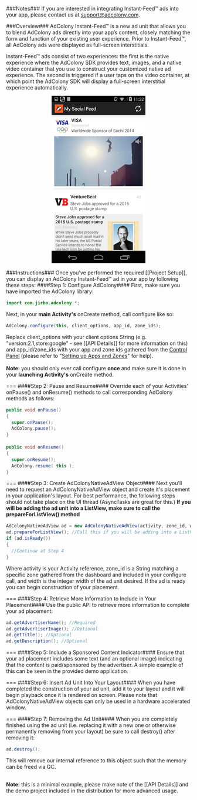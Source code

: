 ###Notes###
If you are interested in integrating Instant-Feed™ ads into your app, please contact us at support@adcolony.com.

###Overview###
AdColony Instant-Feed™ is a new ad unit that allows you to blend AdColony ads directly into your app’s content, closely matching the form and function of your existing user experience. Prior to Instant-Feed™, all AdColony ads were displayed as full-screen interstitials. 

Instant-Feed™ ads consist of two experiences: the first is the native experience where the AdColony SDK provides text, images, and a native video container that you use to construct your customized native ad experience. The second is triggered if a user taps on the video container, at which point the AdColony SDK will display a full-screen interstitial experience automatically.
<div align="center">
<img src="assets/IFExample.png" alt="Instant-Feed Example"/>
</div>

###Instructions###
Once you've performed the required [[Project Setup]], you can display an AdColony Instant-Feed™ ad in your app by following these steps:
####Step 1: Configure AdColony####
First, make sure you have imported the AdColony library:
```java
import com.jirbo.adcolony.*;
```
Next, in your **main Activity's** onCreate method, call configure like so:
```java
AdColony.configure(this, client_options, app_id, zone_ids);
```
Replace client_options with your client options String (e.g. "version:2.1,store:google" - see [[API Details]] for more information on this) and app_id/zone_ids with your app and zone ids gathered from the [Control Panel](http://clients.adcolony.com) (please refer to "[Setting up Apps and Zones](http://support.adcolony.com/customer/portal/articles/761987-setting-up-apps-zones)" for help).<br><br>
**Note:** you should only ever call configure **once** and make sure it is done in your **launching Activity's** onCreate method.

===
####Step 2: Pause and Resume####
Override each of your Activities' onPause() and onResume() methods to call corresponding AdColony methods as follows:
```java
public void onPause() 
{
  super.onPause();
  AdColony.pause(); 
}

public void onResume() 
{
  super.onResume();
  AdColony.resume( this ); 
}
```

===
####Step 3: Create AdColonyNativeAdView Object####
Next you'll need to request an AdColonyNativeAdView object and create it's placement in your application's layout. For best performance, the following steps should not take place on the UI thread (AsyncTasks are great for this.) **If you will be adding the ad unit into a ListView, make sure to call the prepareForListView() method**
```java
AdColonyNativeAdView ad = new AdColonyNativeAdView(activity, zone_id, width);
ad.prepareForListView(); //Call this if you will be adding into a ListView
if (ad.isReady())
{
  //Continue at Step 4
}
```

Where activity is your Activity reference, zone_id is a String matching a specific zone gathered from the dashboard and included in your configure call, and width is the integer width of the ad unit desired. If the ad is ready you can begin construction of your placement.

===
####Step 4: Retrieve More Information to Include in Your Placement####
Use the public API to retrieve more information to complete your ad placement:
```java
ad.getAdvertiserName(); //Required
ad.getAdvertiserImage(); //Optional
ad.getTitle(); //Optional
ad.getDescription(); //Optional
```

===
####Step 5: Include a Sponsored Content Indicator####
Ensure that your ad placement includes some text (and an optional image) indicating that the content is paid/sponsored by the advertiser. A simple example of this can be seen in the provided demo application.

===
####Step 6: Insert Ad Unit Into Your Layout####
When you have completed the construction of your ad unit, add it to your layout and it will begin playback once it is rendered on screen. Please note that AdColonyNativeAdView objects can only be used in a hardware accelerated window.

===
####Step 7: Removing the Ad Unit####
When you are completely finished using the ad unit (i.e. replacing it with a new one or otherwise permanently removing from your layout) be sure to call destroy() after removing it:
```java
ad.destroy();
```
This will remove our internal reference to this object such that the memory can be freed via GC.<br><br>

**Note:** this is a minimal example, please make note of the [[API Details]] and the demo project included in the distribution for more advanced usage.